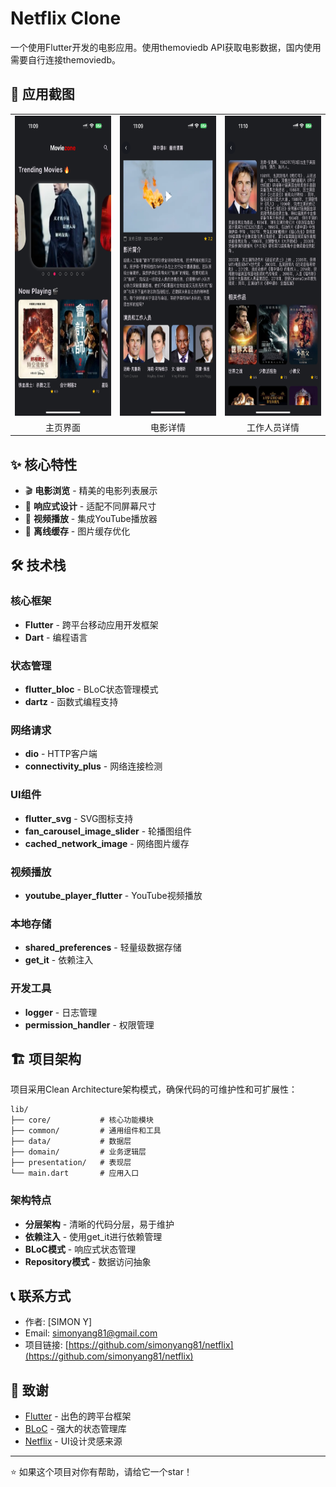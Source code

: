 # Netflix Clone

一个使用Flutter开发的电影应用。使用themoviedb API获取电影数据，国内使用需要自行连接themoviedb。

## 📱 应用截图

<table>
  <tr>
    <td><img src="screenshots/home_screen.png" width=270 height=480></td>
    <td><img src="screenshots/movie_detail.png" width=270 height=480></td>
    <td><img src="screenshots/staff_detail.png" width=270 height=480></td>
  </tr>
  <tr>
    <td align="center">主页界面</td>
    <td align="center">电影详情</td>
    <td align="center">工作人员详情</td>
  </tr>
</table>

## ✨ 核心特性

- 🎬 **电影浏览** - 精美的电影列表展示
- 📱 **响应式设计** - 适配不同屏幕尺寸
- 🎥 **视频播放** - 集成YouTube播放器
- 💾 **离线缓存** - 图片缓存优化

## 🛠 技术栈

### 核心框架
- **Flutter** - 跨平台移动应用开发框架
- **Dart** - 编程语言

### 状态管理
- **flutter_bloc** - BLoC状态管理模式
- **dartz** - 函数式编程支持

### 网络请求
- **dio** - HTTP客户端
- **connectivity_plus** - 网络连接检测

### UI组件
- **flutter_svg** - SVG图标支持
- **fan_carousel_image_slider** - 轮播图组件
- **cached_network_image** - 网络图片缓存

### 视频播放
- **youtube_player_flutter** - YouTube视频播放

### 本地存储
- **shared_preferences** - 轻量级数据存储
- **get_it** - 依赖注入

### 开发工具
- **logger** - 日志管理
- **permission_handler** - 权限管理

## 🏗 项目架构

项目采用Clean Architecture架构模式，确保代码的可维护性和可扩展性：

```
lib/
├── core/           # 核心功能模块
├── common/         # 通用组件和工具
├── data/           # 数据层
├── domain/         # 业务逻辑层
├── presentation/   # 表现层
└── main.dart       # 应用入口
```

### 架构特点
- **分层架构** - 清晰的代码分层，易于维护
- **依赖注入** - 使用get_it进行依赖管理
- **BLoC模式** - 响应式状态管理
- **Repository模式** - 数据访问抽象


## 📞 联系方式

- 作者: [SIMON Y]
- Email: simonyang81@gmail.com
- 项目链接: [https://github.com/simonyang81/netflix](https://github.com/simonyang81/netflix)

## 🙏 致谢

- [Flutter](https://flutter.dev/) - 出色的跨平台框架
- [BLoC](https://bloclibrary.dev/) - 强大的状态管理库
- [Netflix](https://www.netflix.com/) - UI设计灵感来源

---

⭐ 如果这个项目对你有帮助，请给它一个star！
